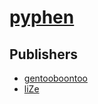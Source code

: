 # [pyphen](https://pypi.org/project/pyphen)



## Publishers
- [gentooboontoo](https://pypi.org/user/gentooboontoo)
- [liZe](https://pypi.org/user/liZe)

